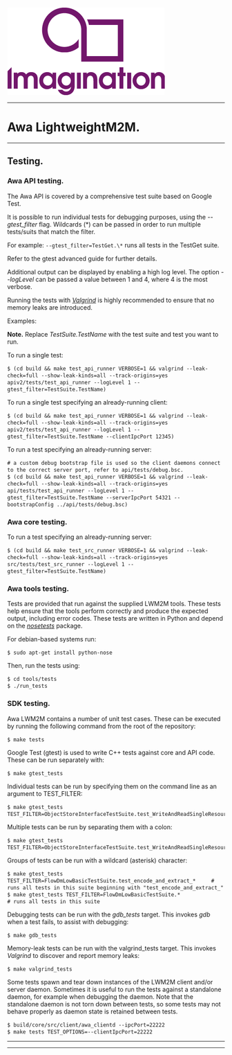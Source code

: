 
![](img.png)

----

# Awa LightweightM2M.
----

## Testing.

### Awa API testing.

The Awa API is covered by a comprehensive test suite based on Google Test.

It is possible to run individual tests for debugging purposes, using the *--gtest_filter* flag. Wildcards (*) can be passed in order to run multiple tests/suits that match the filter.

For example:  ```` --gtest_filter=TestGet.\* ```` runs all tests in the TestGet suite.

Refer to the gtest advanced guide for further details.

Additional output can be displayed by enabling a high log level. The option *--logLevel* can be passed a value between 1 and 4, where 4 is the most verbose.

Running the tests with [*Valgrind*](http://valgrind.org/docs/manual/quick-start.html) is highly recommended to ensure that no memory leaks are introduced.

Examples:

**Note.** Replace *TestSuite.TestName* with the test suite and test you want to run.

To run a single test:
````
$ (cd build && make test_api_runner VERBOSE=1 && valgrind --leak-check=full --show-leak-kinds=all --track-origins=yes apiv2/tests/test_api_runner --logLevel 1 --gtest_filter=TestSuite.TestName)
````

To run a single test specifying an already-running client:
````
$ (cd build && make test_api_runner VERBOSE=1 && valgrind --leak-check=full --show-leak-kinds=all --track-origins=yes apiv2/tests/test_api_runner --logLevel 1 --gtest_filter=TestSuite.TestName --clientIpcPort 12345)
````

To run a test specifying an already-running server:
````
# a custom debug bootstrap file is used so the client daemons connect to the correct server port, refer to api/tests/debug.bsc.
$ (cd build && make test_api_runner VERBOSE=1 && valgrind --leak-check=full --show-leak-kinds=all --track-origins=yes api/tests/test_api_runner --logLevel 1 --gtest_filter=TestSuite.TestName --serverIpcPort 54321 --bootstrapConfig ../api/tests/debug.bsc)
````

### Awa core testing.

To run a test specifying an already-running server:
````
$ (cd build && make test_src_runner VERBOSE=1 && valgrind --leak-check=full --show-leak-kinds=all --track-origins=yes src/tests/test_src_runner --logLevel 1 --gtest_filter=TestSuite.TestName)
````

### Awa tools testing.

Tests are provided that run against the supplied LWM2M tools. These tests help ensure that the tools perform correctly and produce the expected output, including error codes. These tests are written in Python and depend on the [*nosetests*](http://pythontesting.net/framework/nose/nose-introduction/) package.

For debian-based systems run:
````
$ sudo apt-get install python-nose
````

Then, run the tests using:
````
$ cd tools/tests
$ ./run_tests
````

### SDK testing.

Awa LWM2M contains a number of unit test cases. These can be executed by running the following command from the root of the repository:
````
$ make tests
````

Google Test (gtest) is used to write C++ tests against core and API code. These can be run separately with:
````
$ make gtest_tests
````

Individual tests can be run by specifying them on the command line as an argument to TEST_FILTER:
````
$ make gtest_tests TEST_FILTER=ObjectStoreInterfaceTestSuite.test_WriteAndReadSingleResource
````

Multiple tests can be run by separating them with a colon:
````
$ make gtest_tests TEST_FILTER=ObjectStoreInterfaceTestSuite.test_WriteAndReadSingleResource:TlvTestSuite.test_serialise_float32
````
 Groups of tests can be run with a wildcard (asterisk) character:
````
$ make gtest_tests TEST_FILTER=FlowDmLowBasicTestSuite.test_encode_and_extract_*     # runs all tests in this suite beginning with "test_encode_and_extract_"
$ make gtest_tests TEST_FILTER=FlowDmLowBasicTestSuite.*                             # runs all tests in this suite
````

Debugging tests can be run with the *gdb_tests* target. This invokes *gdb* when a test fails, to assist with debugging:
````
$ make gdb_tests
````

Memory-leak tests can be run with the valgrind_tests target. This invokes *Valgrind* to discover and report memory leaks:
````
$ make valgrind_tests
````

Some tests spawn and tear down instances of the LWM2M client and/or server daemon. Sometimes it is useful to run the tests against a standalone daemon, for example when debugging the daemon. Note that the standalone daemon is not torn down between tests, so some tests may not behave properly as daemon state is retained between tests.
````
$ build/core/src/client/awa_clientd --ipcPort=22222
$ make tests TEST_OPTIONS=--clientIpcPort=22222
````

----
----
